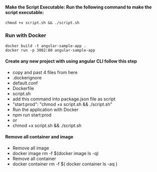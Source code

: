 #### Make the Script Executable: Run the following command to make the script executable:

    chmod +x script.sh && ./script.sh

### Run with Docker

    docker build -t angular-sample-app .
    docker run -p 3002:80 angular-sample-app

#### Create any new project with using angular CLI follow this step
- copy and past 4 files from here 
 - .dockerignore
 - default.conf
 - Dockerfile
 - script.sh
- add this command into package.json file as script
 - "start:prod": "chmod +x script.sh && ./script.sh"
- Run the application with Docker
 - npm run start:prod
 - or
 - chmod +x script.sh && ./script.sh


#### Remove all container and image
- Remove all image
- docker image rm -f $(docker image ls -q)
- Remove all container
- docker container rm -f $( docker container ls -aq )
